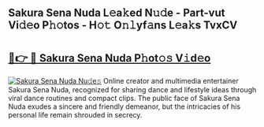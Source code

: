 ## Sakura Sena Nuda L𝚎a𝚔ed N𝚞𝚍e - Part-vut Vi𝚍𝚎o P𝚑𝚘tos - H𝚘𝚝 O𝚗𝚕yf𝚊ns L𝚎a𝚔s TvxCV

# <h2><a href="http://kfc4zq.oniu.top/?m=Sakura+Sena+Nuda">🔗👉 🔴 Sakura Sena Nuda P𝚑ot𝚘𝚜 V𝚒d𝚎o</a></h2>

[![Sakura Sena Nuda Nu𝚍e𝚜](https://i.imgur.com/0qMVB7G.gif)](http://kfc4zq.oniu.top/?m=Sakura+Sena+Nuda)
Online creator and multimedia entertainer Sakura Sena Nuda, recognized for sharing dance and lifestyle ideas through viral dance routines and compact clips. The public face of Sakura Sena Nuda exudes a sincere and friendly demeanor, but the intricacies of his personal life remain shrouded in secrecy.  
